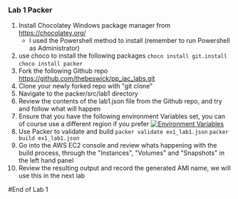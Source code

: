 ### Lab 1 Packer

1.  Install Chocolatey Windows package manager from https://chocolatey.org/
	* I used the Powershell method to install (remember to run Powershell as Administrator)
2. use choco to install the following packages
`choco install git.install`
`choco install packer`
3. Fork the following Github repo https://github.com/thebeswick/pp_iac_labs.git
4. Clone your newly forked repo with "git clone"
5. Navigate to the packer/src/lab1 directory
6. Review the contents of the lab1.json file from the Github repo, and try and follow what will happen
7. Ensure that you have the following environment Variables set, you can of course use a different region if you prefer
[![Environment Variables](https://github.com/thebeswick/pp_iac_labs/tree/master/images/env_variables.png "Environment Variables")](https://github.com/thebeswick/pp_iac_labs/tree/master/images/env_variables.png)
8. Use Packer to validate and build
`packer validate ex1_lab1.json`
`packer build ex1_lab1.json`
9.  Go into the AWS EC2 console and review whats happening with the build process, through the "Instances", "Volumes" and "Snapshots" in the left hand panel
10.  Review the resulting output and record the generated AMI name, we will use this in the next lab

#End of Lab 1
